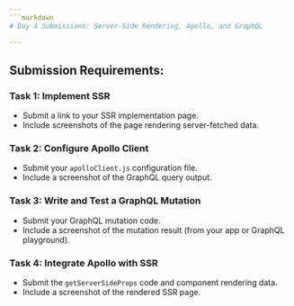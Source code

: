 ```yaml
---
```markdown
# Day 4 Submissions: Server-Side Rendering, Apollo, and GraphQL

---
```


## Submission Requirements:

### Task 1: Implement SSR
- Submit a link to your SSR implementation page.
- Include screenshots of the page rendering server-fetched data.

### Task 2: Configure Apollo Client
- Submit your `apolloClient.js` configuration file.
- Include a screenshot of the GraphQL query output.

### Task 3: Write and Test a GraphQL Mutation
- Submit your GraphQL mutation code.
- Include a screenshot of the mutation result (from your app or GraphQL playground).

### Task 4: Integrate Apollo with SSR
- Submit the `getServerSideProps` code and component rendering data.
- Include a screenshot of the rendered SSR page.
